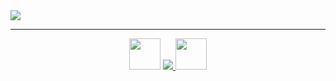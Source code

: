 <img src="https://github.com/chengtc-dev/chengtc-dev/assets/91156531/89e648b9-a2f3-4fca-9659-52e72c9d58bc">

<hr />

<p align="center">
  <img src="https://media.giphy.com/media/CGHy1hQ1WPKDCz5Xk6/giphy.gif" width="50px">
  <a href="https://skillicons.dev">
    <img src="https://skillicons.dev/icons?i=java,js,mysql,spring,vue,idea,vscode,postman" />
  </a>
  <img src="https://media.giphy.com/media/KEYMsj2LcXzfcTP5ii/giphy.gif" width="50px">
</p>
